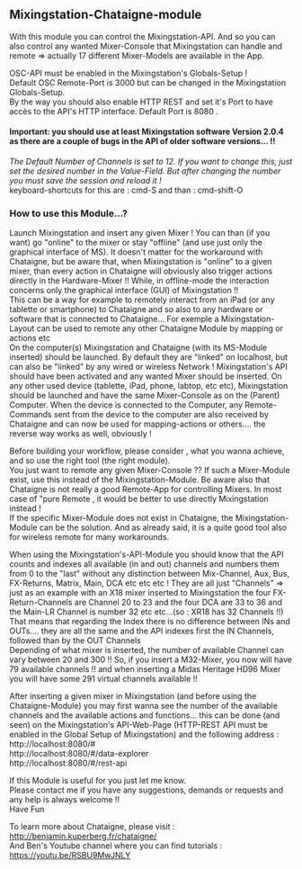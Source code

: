 ## Mixingstation-Chataigne-module

With this module you can control the Mixingstation-API. And so you can also control any wanted Mixer-Console that Mixingstation can handle and remote => actually 17 different Mixer-Models are available in the App.    

OSC-API must be enabled in the Mixingstation's Globals-Setup !    
Default OSC Remote-Port is 3000 but can be changed in the Mixingstation Globals-Setup.    
By the way you should also enable HTTP REST and set it's  Port to have accès to the API's HTTP interface. Default Port is 8080 .   

#### Important: you should use at least Mixingstation software Version 2.0.4 as there are a couple of bugs in the API of older software versions... !!

*The Default Number of Channels is set to 12. If you want to change this, just set the desired number in the Value-Field. But after changing the number you must save the session and reload it !*   
keyboard-shortcuts for this are :  cmd-S and than : cmd-shift-O  

###  How to use this Module...?      
Launch Mixingstation and insert any given Mixer ! You can than (if you want) go "online" to the mixer  or stay "offline" (and use just only the graphical interface of MS). It doesn't matter for the workaround with Chataigne, but be aware that, when Mixingstation is "online" to a given mixer, than every action in Chataigne will obviously also trigger actions directly  in the Hardware-Mixer !! While, in offline-mode the interaction concerns only the graphical interface (GUI) of Mixingstation !!    
This can be a way for example to remotely interact from an iPad (or any tablette or smartphone) to Chataigne and so also to any hardware or software that is connected to Chataigne... For exemple a Mixingstation-Layout can be used to remote any other Chataigne Module by mapping or actions etc       
On the computer(s) Mixingstation and Chataigne (with its MS-Module inserted) should be launched. By default they are "linked" on localhost, but can also be "linked" by any wired or wireless Network !  Mixingstation's API should have been activated and any wanted Mixer should be inserted. On any other used device  (tablette, iPad, phone, labtop, etc etc), Mixingstation should be launched and have the same Mixer-Console as on the (Parent) Computer. When the device is connected to the Computer, any Remote-Commands sent from the device to the computer are also received by Chataigne and can now be used for mapping-actions or others.... the reverse way works as well, obviously ! 

Before building your workflow, please consider , what you wanna achieve, and so use the right tool (the right module).    
You just want to remote any given Mixer-Console ?? If such a Mixer-Module exist, use this instead of the Mixingstation-Module. Be aware also that Chataigne is not really a good Remote-App for controlling Mixers. In most case of "pure Remote , it would be better to use directly Mixingstation instead !    
If the specific Mixer-Module does not exist in Chataigne, the Mixingstation-Module can be the solution. And as already said, it is a quite good tool also for wireless remote for many workarounds.        

When using the Mixingstation's-API-Module you should know that the API counts and indexes all available (in and out) channels and numbers them from 0 to the "last" without any distinction between Mix-Channel, Aux, Bus, FX-Returns, Matrix, Main, DCA etc etc etc ! They are all just "Channels" => just as an example with an X18 mixer inserted to Mixingstation the four FX-Return-Channels are Channel 20 to 23 and the four DCA are 33 to 36 and the Main-LR Channel is number 32 etc etc...(so : XR18 has 32 Channels !!)       
That means that regarding the Index there is no difference between INs and OUTs.... they are all the same and the API indexes first the IN Channels, followed than by the OUT Channels       
Depending of what mixer is inserted, the number of available Channel can vary between 20 and 300 !! So, if you insert a M32-Mixer, you now will have 79 available channels !! and when inserting a Midas Heritage HD96 Mixer you will have some 291 virtual channels available !!

After inserting a given mixer in Mixingstation (and before using the Chataigne-Module) you may first wanna see the number of the available channels and the available actions and functions... this can be done (and seen) on the Mixingstation's API-Web-Page (HTTP-REST API must be enabled in the Global Setup of Mixingstation) and the following address  :   
http://localhost:8080/#   
http://localhost:8080/#/data-explorer   
http://localhost:8080/#/rest-api    

If this Module is useful for you just let me know.     
Please contact me if you have any suggestions, demands or requests and any help is always welcome !!   
Have Fun    

To learn more about Chataigne, please visit : http://benjamin.kuperberg.fr/chataigne/    
And Ben's Youtube channel where you can find tutorials : https://youtu.be/RSBU9MwJNLY
